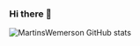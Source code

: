 ### Hi there 👋

![MartinsWemerson GitHub stats](https://github-readme-stats.vercel.app/api?username=MartinsWemerson&show_icons=true&theme=dracula)
